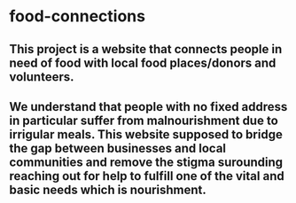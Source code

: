 # food-connections  




## This project is a website that connects people in need of food with local food places/donors and volunteers.
## We understand that people with no fixed address in particular suffer from malnourishment due to irrigular meals. This website supposed to bridge the gap between businesses and local communities and remove the stigma surounding reaching out for help to fulfill one of the vital and basic needs which is nourishment. 
